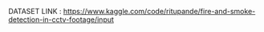 DATASET LINK :  https://www.kaggle.com/code/ritupande/fire-and-smoke-detection-in-cctv-footage/input
